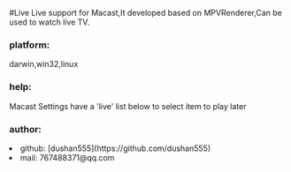 #Live
Live support for Macast,It developed based on MPVRenderer,Can be used to watch live TV.

<h3>platform: </h3>
    darwin,win32,linux

<h3>help:</h3>
    Macast Settings have a 'live' list below to select item to play later

<h3>author:</h3>
    <li>github: [dushan555](https://github.com/dushan555) </li>
    <li>mail: 767488371@qq.com </li>